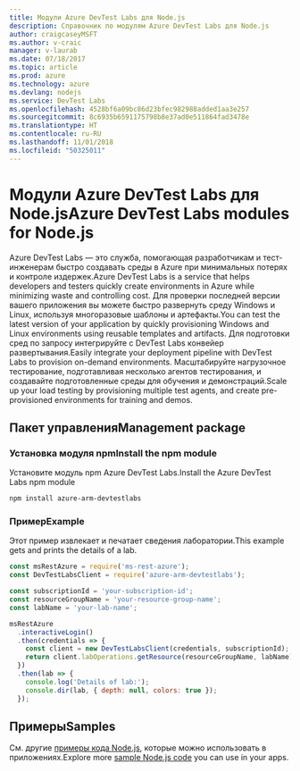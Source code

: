 ```yaml
---
title: Модули Azure DevTest Labs для Node.js
description: Справочник по модулям Azure DevTest Labs для Node.js
author: craigcaseyMSFT
ms.author: v-craic
manager: v-laurab
ms.date: 07/18/2017
ms.topic: article
ms.prod: azure
ms.technology: azure
ms.devlang: nodejs
ms.service: DevTest Labs
ms.openlocfilehash: 4528bf6a09bc86d23bfec982988added1aa3e257
ms.sourcegitcommit: 8c6935b6591175798b8e37ad0e511864fad3478e
ms.translationtype: HT
ms.contentlocale: ru-RU
ms.lasthandoff: 11/01/2018
ms.locfileid: "50325011"
---
```

# <a name="azure-devtest-labs-modules-for-nodejs"></a><span data-ttu-id="31bf6-103">Модули Azure DevTest Labs для Node.js</span><span class="sxs-lookup"><span data-stu-id="31bf6-103">Azure DevTest Labs modules for Node.js</span></span>

<span data-ttu-id="31bf6-104">Azure DevTest Labs — это служба, помогающая разработчикам и тест-инженерам быстро создавать среды в Azure при минимальных потерях и контроле издержек.</span><span class="sxs-lookup"><span data-stu-id="31bf6-104">Azure DevTest Labs is a service that helps developers and testers quickly create environments in Azure while minimizing waste and controlling cost.</span></span> <span data-ttu-id="31bf6-105">Для проверки последней версии вашего приложения вы можете быстро развернуть среду Windows и Linux, используя многоразовые шаблоны и артефакты.</span><span class="sxs-lookup"><span data-stu-id="31bf6-105">You can test the latest version of your application by quickly provisioning Windows and Linux environments using reusable templates and artifacts.</span></span> <span data-ttu-id="31bf6-106">Для подготовки сред по запросу интегрируйте с DevTest Labs конвейер развертывания.</span><span class="sxs-lookup"><span data-stu-id="31bf6-106">Easily integrate your deployment pipeline with DevTest Labs to provision on-demand environments.</span></span> <span data-ttu-id="31bf6-107">Масштабируйте нагрузочное тестирование, подготавливая несколько агентов тестирования, и создавайте подготовленные среды для обучения и демонстраций.</span><span class="sxs-lookup"><span data-stu-id="31bf6-107">Scale up your load testing by provisioning multiple test agents, and create pre-provisioned environments for training and demos.</span></span>

## <a name="management-package"></a><span data-ttu-id="31bf6-108">Пакет управления</span><span class="sxs-lookup"><span data-stu-id="31bf6-108">Management package</span></span>

### <a name="install-the-npm-module"></a><span data-ttu-id="31bf6-109">Установка модуля npm</span><span class="sxs-lookup"><span data-stu-id="31bf6-109">Install the npm module</span></span>

<span data-ttu-id="31bf6-110">Установите модуль npm Azure DevTest Labs.</span><span class="sxs-lookup"><span data-stu-id="31bf6-110">Install the Azure DevTest Labs npm module</span></span>

```bash
npm install azure-arm-devtestlabs
```

### <a name="example"></a><span data-ttu-id="31bf6-111">Пример</span><span class="sxs-lookup"><span data-stu-id="31bf6-111">Example</span></span>

<span data-ttu-id="31bf6-112">Этот пример извлекает и печатает сведения лаборатории.</span><span class="sxs-lookup"><span data-stu-id="31bf6-112">This example gets and prints the details of a lab.</span></span>

```javascript
const msRestAzure = require('ms-rest-azure');
const DevTestLabsClient = require('azure-arm-devtestlabs');

const subscriptionId = 'your-subscription-id';
const resourceGroupName = 'your-resource-group-name';
const labName = 'your-lab-name';

msRestAzure
  .interactiveLogin()
  .then(credentials => {
    const client = new DevTestLabsClient(credentials, subscriptionId);
    return client.labOperations.getResource(resourceGroupName, labName);
  })
  .then(lab => {
    console.log('Details of lab:');
    console.dir(lab, { depth: null, colors: true });
  });
```

## <a name="samples"></a><span data-ttu-id="31bf6-113">Примеры</span><span class="sxs-lookup"><span data-stu-id="31bf6-113">Samples</span></span>

<span data-ttu-id="31bf6-114">См. другие [примеры кода Node.js](https://azure.microsoft.com/resources/samples/?platform=nodejs), которые можно использовать в приложениях.</span><span class="sxs-lookup"><span data-stu-id="31bf6-114">Explore more [sample Node.js code](https://azure.microsoft.com/resources/samples/?platform=nodejs) you can use in your apps.</span></span>
